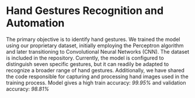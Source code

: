 # Hand Gestures Recognition and Automation 

The primary objective is to identify hand gestures. We trained the model using our proprietary dataset, initially employing the Perceptron algorithm and later transitioning to Convolutional Neural Networks (CNN). The dataset is included in the repository. Currently, the model is configured to distinguish seven specific gestures, but it can readily be adapted to recognize a broader range of hand gestures. Additionally, we have shared the code responsible for capturing and processing hand images used in the training process.
Model gives a high train accuracy: *99.95%* and validation accuracy: *98.81%*




